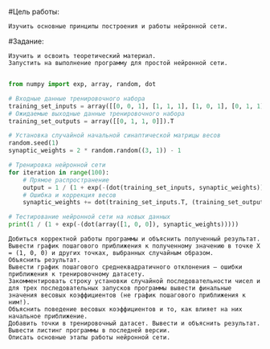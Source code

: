 #Цель работы: 

    Изучить основные принципы построения и работы нейронной сети.

#Задание:

    Изучить и освоить теоретический материал.
    Запустить на выполнение программу для простой нейронной сети.


```python

from numpy import exp, array, random, dot

# Входные данные тренировочного набора
training_set_inputs = array([[0, 0, 1], [1, 1, 1], [1, 0, 1], [0, 1, 1]])
# Ожидаемые выходные данные тренировочного набора
training_set_outputs = array([[0, 1, 1, 0]]).T

# Установка случайной начальной синаптической матрицы весов
random.seed(1)
synaptic_weights = 2 * random.random((3, 1)) - 1

# Тренировка нейронной сети
for iteration in range(100):
    # Прямое распространение
    output = 1 / (1 + exp(-(dot(training_set_inputs, synaptic_weights))))
    # Ошибка и коррекция весов
    synaptic_weights += dot(training_set_inputs.T, (training_set_outputs - output) * output * (1 - output))

# Тестирование нейронной сети на новых данных
print(1 / (1 + exp(-(dot(array([1, 0, 0]), synaptic_weights)))))
```

    Добиться корректной работы программы и объяснить полученный результат.
    Вывести график пошагового приближения к полученному значению в точке X = (1, 0, 0) и других точках, выбранных случайным образом.
    Объяснить результат.
    Вывести график пошагового среднеквадратичного отклонения – ошибки приближения к тренировочному датасету.
    Закомментировать строку установки случайной последовательности чисел и для трех последовательных запусков программы вывести финальные значения весовых коэффициентов (не график пошагового приближения к ним!).
    Объяснить поведение весовых коэффициентов и то, как влияет на них начальное приближение.
    Добавить точки в тренировочный датасет. Вывести и объяснить результат.
    Вывести листинг программы в последней версии.
    Описать основные этапы работы нейронной сети.
